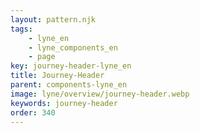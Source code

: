 ```yaml
---
layout: pattern.njk
tags: 
    - lyne_en
    - lyne_components_en
    - page
key: journey-header-lyne_en
title: Journey-Header
parent: components-lyne_en
image: lyne/overview/journey-header.webp
keywords: journey-header
order: 340
---
```

